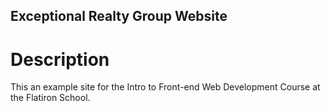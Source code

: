 Exceptional Realty Group Website
---

# Description

This an example site for the Intro to Front-end Web Development Course at the Flatiron School.
